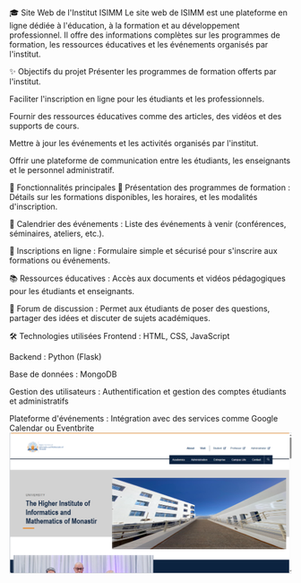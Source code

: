 🎓 Site Web de l'Institut ISIMM
Le site web de ISIMM est une plateforme en ligne dédiée à l'éducation, à la formation et au développement professionnel. Il offre des informations complètes sur les programmes de formation, les ressources éducatives et les événements organisés par l'institut.

✨ Objectifs du projet
Présenter les programmes de formation offerts par l'institut.

Faciliter l'inscription en ligne pour les étudiants et les professionnels.

Fournir des ressources éducatives comme des articles, des vidéos et des supports de cours.

Mettre à jour les événements et les activités organisés par l'institut.

Offrir une plateforme de communication entre les étudiants, les enseignants et le personnel administratif.

🚀 Fonctionnalités principales
🏫 Présentation des programmes de formation : Détails sur les formations disponibles, les horaires, et les modalités d'inscription.

📅 Calendrier des événements : Liste des événements à venir (conférences, séminaires, ateliers, etc.).

📝 Inscriptions en ligne : Formulaire simple et sécurisé pour s'inscrire aux formations ou événements.

📚 Ressources éducatives : Accès aux documents et vidéos pédagogiques pour les étudiants et enseignants.

💬 Forum de discussion : Permet aux étudiants de poser des questions, partager des idées et discuter de sujets académiques.

🛠️ Technologies utilisées
Frontend : HTML, CSS, JavaScript 

Backend :  Python (Flask)

Base de données : MongoDB 

Gestion des utilisateurs : Authentification et gestion des comptes étudiants et administratifs

Plateforme d'événements : Intégration avec des services comme Google Calendar ou Eventbrite
![site Isimm](home.png)
